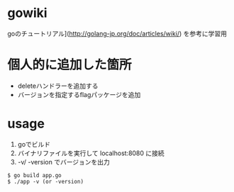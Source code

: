 # gowiki
goのチュートリアル](http://golang-jp.org/doc/articles/wiki/) を参考に学習用  

# 個人的に追加した箇所
- deleteハンドラーを追加する
- バージョンを指定するflagパッケージを追加

# usage

1. goでビルド
2. バイナリファイルを実行して localhost:8080 に接続
3. -v/ -version でバージョンを出力

```
$ go build app.go
$ ./app -v (or -version)
```
